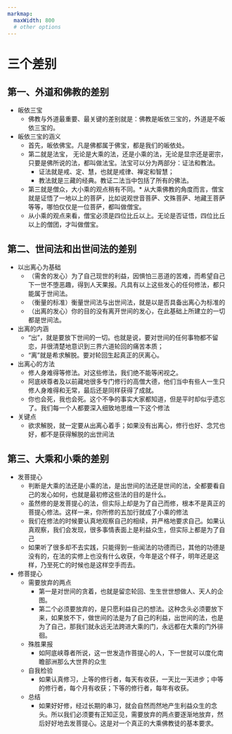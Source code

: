 ```yaml
---
markmap:
  maxWidth: 800
  # other options
---
```


# 三个差别

## 第一、外道和佛教的差别
- 皈依三宝
    + 佛教与外道最重要、最关键的差别就是：佛教是皈依三宝的，外道是不皈依三宝的。
- 皈依三宝的涵义
    + 首先，皈依佛宝。凡是佛都属于佛宝，都是我们的皈依处。
    + 第二就是法宝， 无论是大乘的法，还是小乘的法，无论是显宗还是密宗，只要是佛所说的法，都叫做法宝。法宝可以分为两部分：证法和教法。
        * 证法就是戒、定、慧，也就是戒律、禅定和智慧；
        * 教法就是三藏的经典。教证二法当中包括了所有的佛法。
    + 第三就是僧众，大小乘的观点稍有不同。* 从大乘佛教的角度而言，僧宝就是证悟了一地以上的菩萨，比如说观世音菩萨、文殊菩萨、地藏王菩萨等等，哪怕仅仅是一位菩萨，都叫做僧宝。
    * 从小乘的观点来看，僧宝必须是四位比丘以上。无论是否证悟，四位比丘以上的僧团，才叫做僧宝。


## 第二、世间法和出世间法的差别
- 以出离心为基础
    + （需舍的发心）为了自己现世的利益，因惧怕三恶道的苦难，而希望自己下一世不堕恶趣，得到人天果报。凡具有以上这些发心的任何修法，都只能属于世间法。
    + （衡量的标准）衡量世间法与出世间法，就是以是否具备出离心为标准的
    + （出离的发心）你的目的没有离开世间的发心，在此基础上所建立的一切都是世间法。
- 出离的内涵
    + “出”，就是要放下世间的一切。也就是说，要对世间的任何事物都不留恋，并很清楚地意识到三界六道轮回的痛苦本质；
    + “离”就是希求解脱。要对轮回生起真正的厌离心。
- 出离心的方法
    + 修人身难得等修法。对这些修法，我们绝不能等闲视之。
    + 阿底峡尊者及以前藏地很多专门修行的高僧大德，他们当中有些人一生只修人身难得和无常，最后还是同样获得了成就。
    + 你也会死，我也会死。这个不争的事实大家都知道，但是平时却似乎遗忘了。我们每一个人都要深入细致地思维一下这个修法
- 关键点
    + 欲求解脱，就一定要从出离心着手；如果没有出离心，修行也好、念咒也好，都不是获得解脱的出世间法

## 第三、大乘和小乘的差别

- 发菩提心
    + 判断是大乘的法还是小乘的法，是出世间的法还是世间的法，全都要看自己的发心如何，也就是最初修这些法的目的是什么。
    + 虽然修的是发菩提心的法，但实际上却是为了自己而修，根本不是真正的菩提心修法。这样一来，你所修的五加行就成了小乘的修法
    + 我们在修法的时候要认真地观察自己的相续，并严格地要求自己。如果认真观察，我们会发现，很多事情表面上是利益众生，但实际上都是为了自己
    + 如果听了很多却不去实践，只能得到一些闻法的功德而已，其他的功德是没有的，在法的实修上也没有什么收获，今年是这个样子，明年还是这样，乃至死亡的时候也是这样空手而去。
- 修菩提心
    + 需要放弃的两点
        * 第一是对世间的贪着，也就是留恋轮回、生生世世想做人、天人的企图。
        * 第二个必须要放弃的，是只愿利益自己的想法。这种念头必须要放下来，如果放不下，做世间的法是为了自己的利益，出世间的法，也是为了自己，那我们就永远无法跨进大乘的门，永远都在大乘的门外徘徊。
    + 殊胜果报
        * 如阿底峡尊者所说，这一世发造作菩提心的人，下一世就可以度化南瞻部洲那么大世界的众生
    + 自我检验
        * 如果认真修习，上等的修行者，每天有收获，一天比一天进步；中等的修行者，每个月有收获；下等的修行者，每年有收获。
    + 总结
        * 如果好好修，经过长期的串习，就会自然而然地产生利益众生的念头。所以我们必须要有正知正见，需要放弃的两点要逐渐地放弃，然后好好地去发菩提心。这是对一个真正的大乘佛教徒的基本要求。